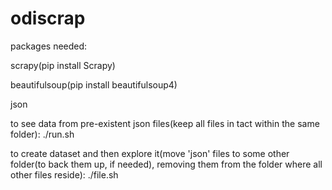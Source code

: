 # odiscrap

packages needed:

scrapy(pip install Scrapy)

beautifulsoup(pip install beautifulsoup4)

json

to see data from pre-existent json files(keep all files in tact within the same folder):
./run.sh

to create dataset and then explore it(move 'json' files to some other folder(to back them up, if needed), removing them from the folder where all other files reside):
./file.sh
